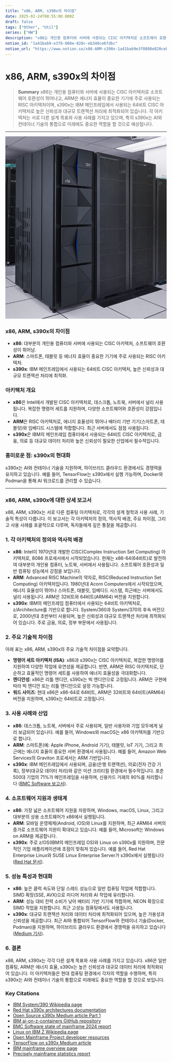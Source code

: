```yaml
---
title: "x86, ARM, s390x의 차이점"
date: 2025-02-24T08:55:00.000Z
draft: false
tags: ["Other", "Util"]
series: ["HW"]
description: "x86는 개인용 컴퓨터와 서버에 사용되는 CISC 아키텍처로 소프트웨어 호환성이 뛰어나고, ARM은 에너지 효율이 중요한 기기에 주로 사용되는 RISC 아키텍처이며, s390x는 IBM 메인프레임에서 사용되는 64비트 CISC 아키텍처로 높은 신뢰성과 대규모 트랜잭션 처리에 최적화되어 있습니다. 각 아키텍처는 서로 다른 설계 목표와 사용 사례를 가지고 있으며, 특히 s390x는 AI와 컨테이너 기술의 통합으로 미래에도 중요한 역할을 할 것으로 예상됩니다."
notion_id: "1a41bab9-e3f8-808e-820c-eb348ce6fdbc"
notion_url: "https://www.notion.so/x86-ARM-s390x-1a41bab9e3f8808e820ceb348ce6fdbc"
---
```


# x86, ARM, s390x의 차이점

> **Summary**
> x86는 개인용 컴퓨터와 서버에 사용되는 CISC 아키텍처로 소프트웨어 호환성이 뛰어나고, ARM은 에너지 효율이 중요한 기기에 주로 사용되는 RISC 아키텍처이며, s390x는 IBM 메인프레임에서 사용되는 64비트 CISC 아키텍처로 높은 신뢰성과 대규모 트랜잭션 처리에 최적화되어 있습니다. 각 아키텍처는 서로 다른 설계 목표와 사용 사례를 가지고 있으며, 특히 s390x는 AI와 컨테이너 기술의 통합으로 미래에도 중요한 역할을 할 것으로 예상됩니다.

---

![Image](image_d5fc95b88b3a.png)

### x86, ARM, s390x의 차이점

- **x86**: 대부분의 개인용 컴퓨터와 서버에 사용되는 CISC 아키텍처, 소프트웨어 호환성이 뛰어남.
- **ARM**: 스마트폰, 태블릿 등 에너지 효율이 중요한 기기에 주로 사용되는 RISC 아키텍처.
- **s390x**: IBM 메인프레임에서 사용되는 64비트 CISC 아키텍처, 높은 신뢰성과 대규모 트랜잭션 처리에 최적화.
### 아키텍처 개요

- **x86**은 Intel에서 개발된 CISC 아키텍처로, 데스크톱, 노트북, 서버에서 널리 사용됩니다. 복잡한 명령어 세트를 지원하며, 다양한 소프트웨어와 호환성이 강점입니다.
- **ARM**은 RISC 아키텍처로, 에너지 효율성이 뛰어나 배터리 기반 기기(스마트폰, 태블릿)와 임베디드 시스템에 적합합니다. 최근 서버에서도 점점 사용됩니다.
- **s390x**은 IBM의 메인프레임 컴퓨터에서 사용되는 64비트 CISC 아키텍처로, 금융, 의료 등 대규모 데이터 처리와 높은 신뢰성이 필요한 산업에서 필수적입니다.
### 흥미로운 점: s390x의 현대화

s390x는 AI와 컨테이너 기술을 지원하며, 하이브리드 클라우드 환경에서도 경쟁력을 유지하고 있습니다. 예를 들어, TensorFlow는 s390x에서 실행 가능하며, Docker와 Podman을 통해 AI 워크로드를 관리할 수 있습니다.

---

### x86, ARM, s390x에 대한 상세 보고서

x86, ARM, s390x는 서로 다른 컴퓨팅 아키텍처로, 각각의 설계 철학과 사용 사례, 기술적 특성이 다릅니다. 이 보고서는 각 아키텍처의 정의, 역사적 배경, 주요 차이점, 그리고 사용 사례를 포괄적으로 다루며, 독자들에게 깊은 통찰을 제공합니다.

### 1. 각 아키텍처의 정의와 역사적 배경

- **x86**: Intel이 1970년대 개발한 CISC(Complex Instruction Set Computing) 아키텍처로, 8086 프로세서에서 시작되었습니다. 현재는 x86-64(64비트)로 발전하여 대부분의 개인용 컴퓨터, 노트북, 서버에서 사용됩니다. 소프트웨어 호환성과 일반 컴퓨팅 성능에서 강점을 보입니다.
- **ARM**: Advanced RISC Machine의 약자로, RISC(Reduced Instruction Set Computing) 아키텍처입니다. 1980년대 Acorn Computers에서 시작되었으며, 에너지 효율성이 뛰어나 스마트폰, 태블릿, 임베디드 시스템, 최근에는 서버에서도 널리 사용됩니다. ARM은 32비트와 64비트(ARM64) 버전을 지원합니다.
- **s390x**: IBM의 메인프레임 컴퓨터에서 사용되는 64비트 아키텍처로, z/Architecture를 기반으로 합니다. System/360과 System/370의 후속 버전으로, 2000년대 초반부터 사용되며, 높은 신뢰성과 대규모 트랜잭션 처리에 최적화되어 있습니다. 주로 금융, 의료, 정부 부문에서 사용됩니다.
### 2. 주요 기술적 차이점

아래 표는 x86, ARM, s390x의 주요 기술적 차이점을 요약합니다.

- **명령어 세트 아키텍처 (ISA)**: x86과 s390x는 CISC 아키텍처로, 복잡한 명령어를 지원하여 다양한 작업에 유연성을 제공합니다. 반면, ARM은 RISC 아키텍처로, 단순하고 효율적인 명령어 세트를 사용하여 에너지 효율성을 극대화합니다.
- **엔디안성**: x86은 리틀 엔디안, s390x는 빅 엔디안으로 고정됩니다. ARM은 구현에 따라 빅 엔디안 또는 리틀 엔디안으로 설정 가능합니다.
- **워드 사이즈**: 현대 x86은 x86-64로 64비트, ARM은 32비트와 64비트(ARM64) 버전을 지원하며, s390x는 64비트로 고정됩니다.
### 3. 사용 사례와 산업

- **x86**: 데스크톱, 노트북, 서버에서 주로 사용되며, 일반 사용자와 기업 모두에게 널리 보급되어 있습니다. 예를 들어, Windows와 macOS는 x86 아키텍처를 기반으로 합니다.
- **ARM**: 스마트폰(예: Apple iPhone, Android 기기), 태블릿, IoT 기기, 그리고 최근에는 에너지 효율이 중요한 서버 환경에서 사용됩니다. 예를 들어, Amazon Web Services의 Graviton 프로세서는 ARM 기반입니다.
- **s390x**: IBM 메인프레임에서 사용되며, 금융(은행 트랜잭션), 의료(전자 건강 기록), 정부(대규모 데이터 처리)와 같은 미션 크리티컬 환경에서 필수적입니다. 포춘 500대 기업의 71%가 메인프레임을 사용하며, 신용카드 거래의 90%를 처리합니다 ([BMC Software 보고서](https://www.bmc.com/blogs/state-of-mainframe/)).
### 4. 소프트웨어 지원과 생태계

- **x86**: 가장 넓은 소프트웨어 지원을 자랑하며, Windows, macOS, Linux, 그리고 대부분의 상용 소프트웨어가 x86에서 실행됩니다.
- **ARM**: 모바일 운영체제(Android, iOS)와 Linux를 지원하며, 최근 ARM64 서버의 증가로 소프트웨어 지원이 확대되고 있습니다. 예를 들어, Microsoft는 Windows on ARM을 제공합니다.
- **s390x**: 주로 z/OS(IBM의 메인프레임 OS)와 Linux on s390x를 지원하며, 전문적인 기업 애플리케이션에 초점이 맞춰져 있습니다. 예를 들어, Red Hat Enterprise Linux와 SUSE Linux Enterprise Server가 s390x에서 실행됩니다 ([Red Hat 문서](https://docs.redhat.com/en/4.8_release_notes/ar01s05s03)).
### 5. 성능 특성과 현대화

- **x86**: 높은 클럭 속도와 단일 스레드 성능으로 일반 컴퓨팅 작업에 적합합니다. SIMD 확장(SSE, AVX)으로 미디어 처리와 AI 작업에 유리합니다.
- **ARM**: 성능 대비 전력 소비가 낮아 배터리 기반 기기에 적합하며, NEON 확장으로 SIMD 작업을 지원합니다. 최근 고성능 컴퓨팅에서도 사용됩니다.
- **s390x**: 대규모 트랜잭션 처리와 데이터 처리에 최적화되어 있으며, 높은 가용성과 신뢰성을 제공합니다. 최근 AI와 통합되어 TensorFlow와 컨테이너 기술(Docker, Podman)을 지원하며, 하이브리드 클라우드 환경에서 경쟁력을 유지하고 있습니다 ([Medium 기사](https://medium.com/ibm-data-ai/tensorflow-and-more-with-ibm-z-169c4a4817f7)).
### 6. 결론

x86, ARM, s390x는 각각 다른 설계 목표와 사용 사례를 가지고 있습니다. x86은 일반 컴퓨팅, ARM은 에너지 효율, s390x는 높은 신뢰성과 대규모 데이터 처리에 최적화되어 있습니다. 이 아키텍처들은 현대 컴퓨팅 환경에서 각자의 역할을 수행하며, 특히 s390x는 AI와 컨테이너 기술의 통합으로 미래에도 중요한 역할을 할 것으로 보입니다.

### Key Citations

- [IBM System/390 Wikipedia page](https://en.wikipedia.org/wiki/IBM_System/390)
- [Red Hat s390x architectures documentation](https://docs.redhat.com/en/4.8_release_notes/ar01s05s03)
- [Open Source s390x Medium article Part 1](https://jerrysaulman.medium.com/open-source-why-not-s390x-in-your-efforts-part-1-e54474036ddc)
- [IBM ai-on-z-containers GitHub repository](https://github.com/IBM/ai-on-z-containers)
- [BMC Software state of mainframe 2024 report](https://www.bmc.com/blogs/state-of-mainframe/)
- [Linux on IBM Z Wikipedia page](https://en.wikipedia.org/wiki/Linux_on_IBM_Z)
- [Open Mainframe Project developer resources](https://openmainframeproject.org/news/developer-resources-for-linux-on-s390x/)
- [TensorFlow on s390x Medium article](https://medium.com/ibm-data-ai/tensorflow-and-more-with-ibm-z-169c4a4817f7)
- [IBM mainframe overview page](https://www.ibm.com/think/topics/mainframe)
- [Precisely mainframe statistics report](https://www.precisely.com/blog/mainframe/9-mainframe-statistics)
